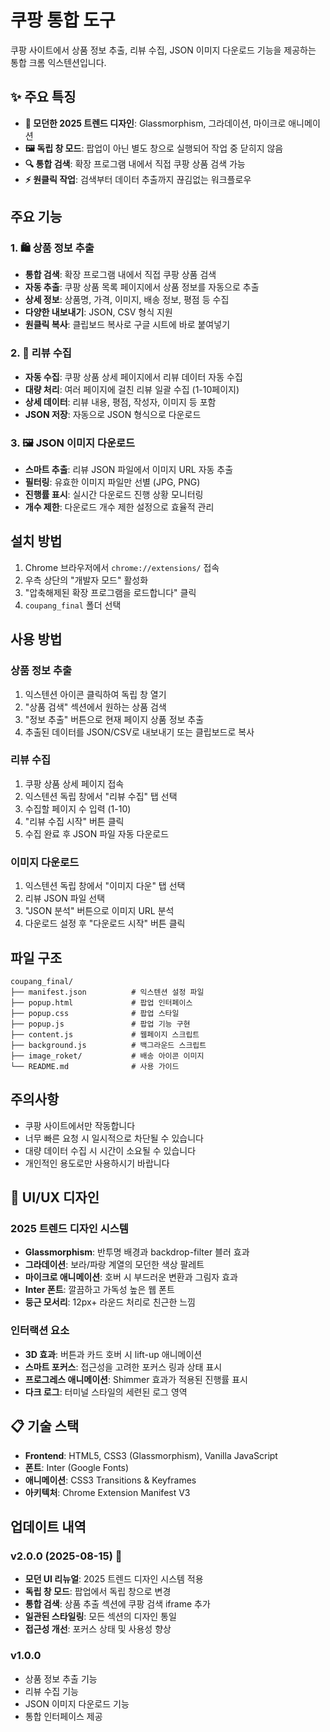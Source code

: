# 쿠팡 통합 도구

쿠팡 사이트에서 상품 정보 추출, 리뷰 수집, JSON 이미지 다운로드 기능을 제공하는 통합 크롬 익스텐션입니다.

## ✨ 주요 특징

- **🎨 모던한 2025 트렌드 디자인**: Glassmorphism, 그라데이션, 마이크로 애니메이션
- **🖼️ 독립 창 모드**: 팝업이 아닌 별도 창으로 실행되어 작업 중 닫히지 않음
- **🔍 통합 검색**: 확장 프로그램 내에서 직접 쿠팡 상품 검색 가능
- **⚡ 원클릭 작업**: 검색부터 데이터 추출까지 끊김없는 워크플로우

## 주요 기능

### 1. 🛍️ 상품 정보 추출
- **통합 검색**: 확장 프로그램 내에서 직접 쿠팡 상품 검색
- **자동 추출**: 쿠팡 상품 목록 페이지에서 상품 정보를 자동으로 추출
- **상세 정보**: 상품명, 가격, 이미지, 배송 정보, 평점 등 수집
- **다양한 내보내기**: JSON, CSV 형식 지원
- **원클릭 복사**: 클립보드 복사로 구글 시트에 바로 붙여넣기

### 2. 📝 리뷰 수집
- **자동 수집**: 쿠팡 상품 상세 페이지에서 리뷰 데이터 자동 수집
- **대량 처리**: 여러 페이지에 걸친 리뷰 일괄 수집 (1-10페이지)
- **상세 데이터**: 리뷰 내용, 평점, 작성자, 이미지 등 포함
- **JSON 저장**: 자동으로 JSON 형식으로 다운로드

### 3. 🖼️ JSON 이미지 다운로드
- **스마트 추출**: 리뷰 JSON 파일에서 이미지 URL 자동 추출
- **필터링**: 유효한 이미지 파일만 선별 (JPG, PNG)
- **진행률 표시**: 실시간 다운로드 진행 상황 모니터링
- **개수 제한**: 다운로드 개수 제한 설정으로 효율적 관리

## 설치 방법

1. Chrome 브라우저에서 `chrome://extensions/` 접속
2. 우측 상단의 "개발자 모드" 활성화
3. "압축해제된 확장 프로그램을 로드합니다" 클릭
4. `coupang_final` 폴더 선택

## 사용 방법

### 상품 정보 추출
1. 익스텐션 아이콘 클릭하여 독립 창 열기
2. "상품 검색" 섹션에서 원하는 상품 검색
3. "정보 추출" 버튼으로 현재 페이지 상품 정보 추출
4. 추출된 데이터를 JSON/CSV로 내보내기 또는 클립보드로 복사

### 리뷰 수집
1. 쿠팡 상품 상세 페이지 접속
2. 익스텐션 독립 창에서 "리뷰 수집" 탭 선택
3. 수집할 페이지 수 입력 (1-10)
4. "리뷰 수집 시작" 버튼 클릭
5. 수집 완료 후 JSON 파일 자동 다운로드

### 이미지 다운로드
1. 익스텐션 독립 창에서 "이미지 다운" 탭 선택
2. 리뷰 JSON 파일 선택
3. "JSON 분석" 버튼으로 이미지 URL 분석
4. 다운로드 설정 후 "다운로드 시작" 버튼 클릭

## 파일 구조

```
coupang_final/
├── manifest.json          # 익스텐션 설정 파일
├── popup.html             # 팝업 인터페이스
├── popup.css              # 팝업 스타일
├── popup.js               # 팝업 기능 구현
├── content.js             # 웹페이지 스크립트
├── background.js          # 백그라운드 스크립트
├── image_roket/           # 배송 아이콘 이미지
└── README.md              # 사용 가이드
```

## 주의사항

- 쿠팡 사이트에서만 작동합니다
- 너무 빠른 요청 시 일시적으로 차단될 수 있습니다
- 대량 데이터 수집 시 시간이 소요될 수 있습니다
- 개인적인 용도로만 사용하시기 바랍니다

## 🎨 UI/UX 디자인

### 2025 트렌드 디자인 시스템
- **Glassmorphism**: 반투명 배경과 backdrop-filter 블러 효과
- **그라데이션**: 보라/파랑 계열의 모던한 색상 팔레트
- **마이크로 애니메이션**: 호버 시 부드러운 변환과 그림자 효과
- **Inter 폰트**: 깔끔하고 가독성 높은 웹 폰트
- **둥근 모서리**: 12px+ 라운드 처리로 친근한 느낌

### 인터랙션 요소
- **3D 효과**: 버튼과 카드 호버 시 lift-up 애니메이션
- **스마트 포커스**: 접근성을 고려한 포커스 링과 상태 표시
- **프로그레스 애니메이션**: Shimmer 효과가 적용된 진행률 표시
- **다크 로그**: 터미널 스타일의 세련된 로그 영역

## 📋 기술 스택

- **Frontend**: HTML5, CSS3 (Glassmorphism), Vanilla JavaScript
- **폰트**: Inter (Google Fonts)
- **애니메이션**: CSS3 Transitions & Keyframes
- **아키텍처**: Chrome Extension Manifest V3

## 업데이트 내역

### v2.0.0 (2025-08-15) 🎨
- **모던 UI 리뉴얼**: 2025 트렌드 디자인 시스템 적용
- **독립 창 모드**: 팝업에서 독립 창으로 변경
- **통합 검색**: 상품 추출 섹션에 쿠팡 검색 iframe 추가
- **일관된 스타일링**: 모든 섹션의 디자인 통일
- **접근성 개선**: 포커스 상태 및 사용성 향상

### v1.0.0
- 상품 정보 추출 기능
- 리뷰 수집 기능  
- JSON 이미지 다운로드 기능
- 통합 인터페이스 제공